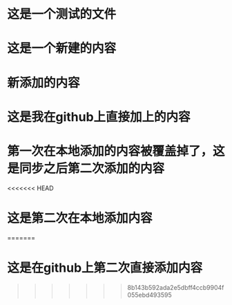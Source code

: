 # 这是一个测试的文件
# 这是一个新建的内容
# 新添加的内容
# 这是我在github上直接加上的内容
# 第一次在本地添加的内容被覆盖掉了，这是同步之后第二次添加的内容
<<<<<<< HEAD
# 这是第二次在本地添加内容
=======
# 这是在github上第二次直接添加内容
>>>>>>> 8b143b592ada2e5dbff4ccb9904f055ebd493595
